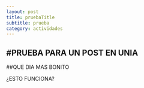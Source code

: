 ```yaml
---
layout: post
title: pruebaTitle
subtitle: prueba
category: actividades
---
```


#PRUEBA PARA UN POST EN UNIA
--------------------------
##QUE DIA MAS BONITO

¿ESTO FUNCIONA?
